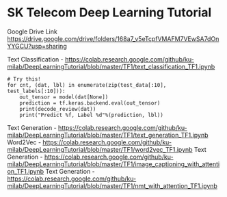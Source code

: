 # SK Telecom Deep Learning Tutorial

Google Drive Link  
https://drive.google.com/drive/folders/168a7_v5eTcpfVMAFM7VEwSA7dOnYYGCU?usp=sharing  


Text Classification - https://colab.research.google.com/github/ku-milab/DeepLearningTutorial/blob/master/TF1/text_classification_TF1.ipynb 
````
# Try this! 
for cnt, (dat, lbl) in enumerate(zip(test_data[:10], test_labels[:10])):
    out_tensor = model(dat[None])
    prediction = tf.keras.backend.eval(out_tensor)
    print(decode_review(dat))
    print("Predict %f, Label %d"%(prediction, lbl))
````

Text Generation - https://colab.research.google.com/github/ku-milab/DeepLearningTutorial/blob/master/TF1/text_generation_TF1.ipynb 
Word2Vec - https://colab.research.google.com/github/ku-milab/DeepLearningTutorial/blob/master/TF1/word2vec_TF1.ipynb 
Text Generation - https://colab.research.google.com/github/ku-milab/DeepLearningTutorial/blob/master/TF1/image_captioning_with_attention_TF1.ipynb 
Text Generation - https://colab.research.google.com/github/ku-milab/DeepLearningTutorial/blob/master/TF1/nmt_with_attention_TF1.ipynb  
